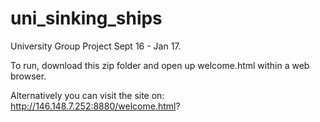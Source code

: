 # uni_sinking_ships
University Group Project Sept 16 - Jan 17.

To run, download this zip folder and open up welcome.html within a web browser.

Alternatively you can visit the site on: http://146.148.7.252:8880/welcome.html?
